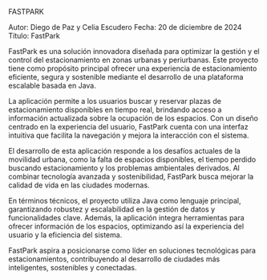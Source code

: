 FASTPARK 

Autor: Diego de Paz y Celia Escudero
Fecha: 20 de diciembre de 2024
Título: FastPark

FastPark es una solución innovadora diseñada para optimizar la gestión y el control del estacionamiento en zonas urbanas y periurbanas. Este proyecto tiene como propósito principal ofrecer una experiencia de estacionamiento eficiente, segura y sostenible mediante el desarrollo de una plataforma escalable basada en Java.

La aplicación permite a los usuarios buscar y reservar plazas de estacionamiento disponibles en tiempo real, brindando acceso a información actualizada sobre la ocupación de los espacios. Con un diseño centrado en la experiencia del usuario, FastPark cuenta con una interfaz intuitiva que facilita la navegación y mejora la interacción con el sistema.

El desarrollo de esta aplicación responde a los desafíos actuales de la movilidad urbana, como la falta de espacios disponibles, el tiempo perdido buscando estacionamiento y los problemas ambientales derivados. Al combinar tecnología avanzada y sostenibilidad, FastPark busca mejorar la calidad de vida en las ciudades modernas.

En términos técnicos, el proyecto utiliza Java como lenguaje principal, garantizando robustez y escalabilidad en la gestión de datos y funcionalidades clave. Además, la aplicación integra herramientas para ofrecer información de los espacios, optimizando así la experiencia del usuario y la eficiencia del sistema.

FastPark aspira a posicionarse como líder en soluciones tecnológicas para estacionamientos, contribuyendo al desarrollo de ciudades más inteligentes, sostenibles y conectadas. 
